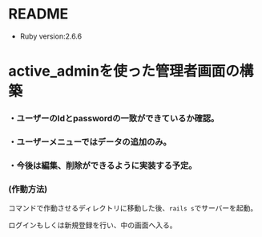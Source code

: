 # README
* Ruby version:2.6.6  
# active_adminを使った管理者画面の構築　　

### ・ユーザーのIdとpasswordの一致ができているか確認。

### ・ユーザーメニューではデータの追加のみ。  

### ・今後は編集、削除ができるように実装する予定。

### (作動方法)  
コマンドで作動させるディレクトリに移動した後、```rails s```でサーバーを起動。　　

ログインもしくは新規登録を行い、中の画面へ入る。　　

